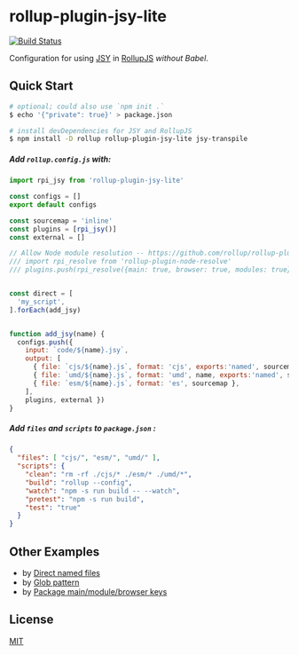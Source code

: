 # rollup-plugin-jsy-lite
[![Build Status](https://travis-ci.org/jsy-lang/rollup-plugin-jsy-lite.svg?branch=master)](https://travis-ci.org/jsy-lang/rollup-plugin-jsy-lite)

Configuration for using [JSY](https://github.com/jsy-lang/jsy-lang-docs#readme) in [RollupJS](https://rollupjs.org) *without Babel*.

## Quick Start

```bash
# optional; could also use `npm init .`
$ echo '{"private": true}' > package.json

# install devDependencies for JSY and RollupJS
$ npm install -D rollup rollup-plugin-jsy-lite jsy-transpile
```

##### Add `rollup.config.js` with:

```javascript
import rpi_jsy from 'rollup-plugin-jsy-lite'

const configs = []
export default configs

const sourcemap = 'inline'
const plugins = [rpi_jsy()]
const external = []

// Allow Node module resolution -- https://github.com/rollup/rollup-plugin-node-resolve
/// import rpi_resolve from 'rollup-plugin-node-resolve'
/// plugins.push(rpi_resolve({main: true, browser: true, modules: true}))


const direct = [
  'my_script',
].forEach(add_jsy)


function add_jsy(name) {
  configs.push({
    input: `code/${name}.jsy`,
    output: [
      { file: `cjs/${name}.js`, format: 'cjs', exports:'named', sourcemap },
      { file: `umd/${name}.js`, format: 'umd', name, exports:'named', sourcemap },
      { file: `esm/${name}.js`, format: 'es', sourcemap },
    ],
    plugins, external })
}
```

##### Add `files` and `scripts` to `package.json` :

```json
{
  "files": [ "cjs/", "esm/", "umd/" ],
  "scripts": {
    "clean": "rm -rf ./cjs/* ./esm/* ./umd/*",
    "build": "rollup --config",
    "watch": "npm -s run build -- --watch",
    "pretest": "npm -s run build",
    "test": "true"
  }
}
```

## Other Examples

- by [Direct named files](examples/direct/README.md)
- by [Glob pattern](examples/glob/README.md)
- by [Package main/module/browser keys](examples/package/README.md)

## License

[MIT](LICENSE)
